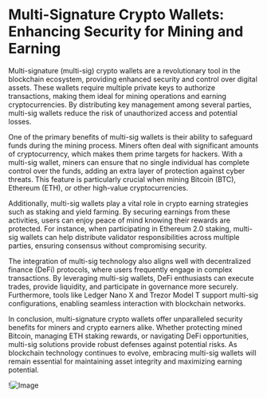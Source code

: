 # Multi-Signature Crypto Wallets: Enhancing Security for Mining and Earning

Multi-signature (multi-sig) crypto wallets are a revolutionary tool in the blockchain ecosystem, providing enhanced security and control over digital assets. These wallets require multiple private keys to authorize transactions, making them ideal for mining operations and earning cryptocurrencies. By distributing key management among several parties, multi-sig wallets reduce the risk of unauthorized access and potential losses.

One of the primary benefits of multi-sig wallets is their ability to safeguard funds during the mining process. Miners often deal with significant amounts of cryptocurrency, which makes them prime targets for hackers. With a multi-sig wallet, miners can ensure that no single individual has complete control over the funds, adding an extra layer of protection against cyber threats. This feature is particularly crucial when mining Bitcoin (BTC), Ethereum (ETH), or other high-value cryptocurrencies.

Additionally, multi-sig wallets play a vital role in crypto earning strategies such as staking and yield farming. By securing earnings from these activities, users can enjoy peace of mind knowing their rewards are protected. For instance, when participating in Ethereum 2.0 staking, multi-sig wallets can help distribute validator responsibilities across multiple parties, ensuring consensus without compromising security.

The integration of multi-sig technology also aligns well with decentralized finance (DeFi) protocols, where users frequently engage in complex transactions. By leveraging multi-sig wallets, DeFi enthusiasts can execute trades, provide liquidity, and participate in governance more securely. Furthermore, tools like Ledger Nano X and Trezor Model T support multi-sig configurations, enabling seamless interaction with blockchain networks.

In conclusion, multi-signature crypto wallets offer unparalleled security benefits for miners and crypto earners alike. Whether protecting mined Bitcoin, managing ETH staking rewards, or navigating DeFi opportunities, multi-sig solutions provide robust defenses against potential risks. As blockchain technology continues to evolve, embracing multi-sig wallets will remain essential for maintaining asset integrity and maximizing earning potential. 

!![Image](https://github.com/user-attachments/assets/057c907c-805e-4310-a052-f5031067f3de)